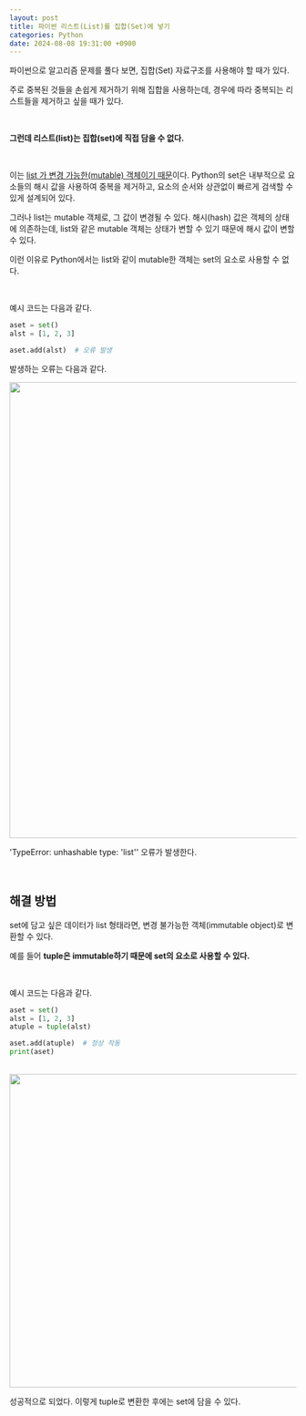 ```yaml
---
layout: post
title: 파이썬 리스트(List)를 집합(Set)에 넣기
categories: Python
date: 2024-08-08 19:31:00 +0900
---
```

파이썬으로 알고리즘 문제를 풀다 보면, 집합(Set) 자료구조를 사용해야 할 때가 있다.

주로 중복된 것들을 손쉽게 제거하기 위해 집합을 사용하는데, 경우에 따라 중복되는 리스트들을 제거하고 싶을 때가 있다.

<br>

<b>그런데 리스트(list)는 집합(set)에 직접 담을 수 없다.</b>

<br>

이는 <u>list 가 변경 가능한(mutable) 객체이기 때문</u>이다. Python의 set은 내부적으로 요소들의 해시 값을 사용하여 중복을 제거하고, 요소의 순서와 상관없이 빠르게 검색할 수 있게 설계되어 있다.

그러나 list는 mutable 객체로, 그 값이 변경될 수 있다. 해시(hash) 값은 객체의 상태에 의존하는데, list와 같은 mutable 객체는 상태가 변할 수 있기 때문에 해시 값이 변할 수 있다.

이런 이유로 Python에서는 list와 같이 mutable한 객체는 set의 요소로 사용할 수 없다.

<br>

예시 코드는 다음과 같다.

```python
aset = set()
alst = [1, 2, 3]

aset.add(alst)  # 오류 발생
```

발생하는 오류는 다음과 같다.

<img src="https://github.com/user-attachments/assets/8f431897-550c-4cf4-9359-29d9298576f2" width="800px">

<br>

'TypeError: unhashable type: 'list'' 오류가 발생한다.

<br>

## 해결 방법

set에 담고 싶은 데이터가 list 형태라면, 변경 불가능한 객체(immutable object)로 변환할 수 있다. 

예를 들어 <b>tuple은 immutable하기 때문에 set의 요소로 사용할 수 있다.</b>

<br>

예시 코드는 다음과 같다.

```python
aset = set()
alst = [1, 2, 3]
atuple = tuple(alst)

aset.add(atuple)  # 정상 작동
print(aset)
```

<br>

<img src="https://github.com/user-attachments/assets/4746f751-c27e-419a-b4ab-4d8f1789f984" width="550px">

성공적으로 되었다. 이렇게 tuple로 변환한 후에는 set에 담을 수 있다.